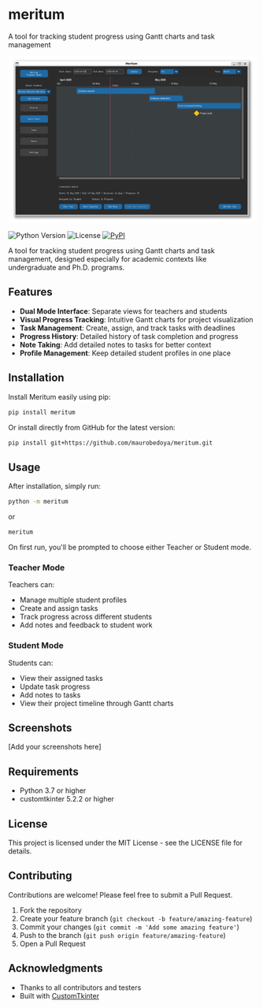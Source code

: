 # meritum
A tool for tracking student progress using Gantt charts and task management

![Meritum](meritum/assets/04_meritum.png)


![Python Version](https://img.shields.io/badge/python-3.7%2B-blue)
![License](https://img.shields.io/badge/license-MIT-green)
[![PyPI](https://img.shields.io/pypi/v/meritum)](https://pypi.org/project/meritum/)

A tool for tracking student progress using Gantt charts and task management, designed especially for academic contexts like undergraduate and Ph.D. programs.

## Features

- **Dual Mode Interface**: Separate views for teachers and students
- **Visual Progress Tracking**: Intuitive Gantt charts for project visualization
- **Task Management**: Create, assign, and track tasks with deadlines
- **Progress History**: Detailed history of task completion and progress
- **Note Taking**: Add detailed notes to tasks for better context
- **Profile Management**: Keep detailed student profiles in one place

## Installation

Install Meritum easily using pip:

```bash
pip install meritum
```

Or install directly from GitHub for the latest version:

```bash
pip install git+https://github.com/maurobedoya/meritum.git
```

## Usage

After installation, simply run:

```bash
python -m meritum
```

or 
```bash
meritum
```

On first run, you'll be prompted to choose either Teacher or Student mode.

### Teacher Mode

Teachers can:
- Manage multiple student profiles
- Create and assign tasks
- Track progress across different students
- Add notes and feedback to student work

### Student Mode

Students can:
- View their assigned tasks
- Update task progress
- Add notes to tasks
- View their project timeline through Gantt charts

## Screenshots

[Add your screenshots here]

## Requirements

- Python 3.7 or higher
- customtkinter 5.2.2 or higher

## License

This project is licensed under the MIT License - see the LICENSE file for details.

## Contributing

Contributions are welcome! Please feel free to submit a Pull Request.

1. Fork the repository
2. Create your feature branch (`git checkout -b feature/amazing-feature`)
3. Commit your changes (`git commit -m 'Add some amazing feature'`)
4. Push to the branch (`git push origin feature/amazing-feature`)
5. Open a Pull Request

## Acknowledgments

- Thanks to all contributors and testers
- Built with [CustomTkinter](https://github.com/TomSchimansky/CustomTkinter)
